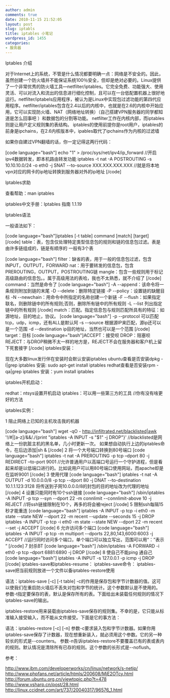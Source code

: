 ```yaml
---
author: admin
comments: true
date: 2010-11-15 21:52:05
layout: post
slug: iptabls
title: iptables 小笔记
wordpress_id: 1455
categories:
- 服务器
---
```


Iptables 介绍 

对于Internet上的系统，不管是什么情况都要明确一点：网络是不安全的。因此，虽然创建一个防火墙并不能保证系统100％安全，但却是绝对必要的。Linux提供了一个非常优秀的防火墙工具—netfilter/iptables。它完全免费、功能强大、使用灵活、可以对流入和流出的信息进行细化控制，且可以在一台低配置机器上很好地运行。netfilter/iptabels应用程序，被认为是Linux中实现包过滤功能的第四代应用程序。netfilter/iptables包含在2.4以后的内核中，也就是在2.6的内核中开始应用，它可以实现防火墙、NAT（网络地址转换）（自己搭建VPN服务器的同学都知道是怎么回事吧 ）和数据包的分割等功能。 
netfilter工作在内核内部，而iptables则是让用户定义规则集的表结构。 
iptables的使用前提你是root用户，iptables的前身是ipchains，在2.6内核版本中，ipables取代了ipchains作为内核的过滤墙 

如果你自建过VPN翻墙的话，你一定记得这两行代码： 

[code language="bash"]
echo "1" > /proc/sys/net/ipv4/ip_forward 
//开启ipv4数据转发，即本机路由转发功能 
iptables -t nat -A POSTROUTING -s 10.10.10.0/24 -o eth0 -j SNAT --to-source XXX.XXX.XXX.XXX 
//就是将本地vpn对应的网卡的ip地址转换到服务器对外的ip地址 
[/code]

Iptables求助 

查看帮助：man iptables 

iptables中文手册：Iptables 指南 1.1.19 

Iptables语法 

一般语法如下： 

[code language="bash"]iptables [-t table] command [match] [target] [/code]
table：表，包含仅处理特定类型信息包的规则和链的信息包过滤。表是由许多链组成的，链是有顺序的 
一般有3个表 

[code language="bash"]
filter：缺省的表，用于一般的信息包过滤，包含INPUT，OUTPUT，FORWARD 
nat：用于要转发的信息包，包含PREROUTING，OUTPUT，POSTROUTING链 
mangle：包含一些规则用于标记高级路由的信息包。。属于高级用法的表哈，我也不太熟悉，就不介绍了
[/code] 
command：当然是命令了 
[code language="bash"]
-A --append：该命令将一条规则附加到链的末尾 
-D --delete：删除特定链接 
-P --policy：设置链的缺醒目标 
-N --newchain：用命令中所指定的名称创建一个新链 
-F --flush：如果指定联名，则删除链中的所有规则;否则，删除所有链中的所有规则 
-L --list 列出指定链中的所有规则 
[/code]
match：匹配。指定信息包与规则匹配所具有的特征：如源地址，目的地止，协议。 
[code language="bash"]
-p --protocol 可以匹配tcp，udp，icmp，还有ALL是默认阿 
-s --source 根据源IP来匹配，源ip还可以是一个范围 
-d --destination ip目的地址，当然也可以是一个范围 
[/code]
target：目标 
[code language="bash"]ACCEPT：接受呗 
DROP：阻塞呗 
REJECT：与DROP稍微不太一样的地方是，REJECT不会在服务器和客户机上留下死套接字 
[/code]
iptables安装：


现在大多数linux发行伴在安装时会默认安装iptables 
ubuntu查看是否安装dpkg -l|grep iptables 安装:  sudo apt-get install iptables 
redhat查看是否安装rpm -qa|grep iptables 安装：yum install iptables 

iptables开机启动： 

redhat：ntsys设置开机启动 
iptables：可以用一些第三方的工具 //你有没有啥更好的方法 

iptables实例： 

1 阻止网络上已知的主机攻击我的机器 

[code language="bash"]
wget -qO - http://infiltrated.net/blacklisted|awk '!/#|[a-z]/&&/./{print "iptables -A INPUT -s "$1" -j DROP"}' 
//blacklisted是网络上一份肮脏主机的黑名单，几小时更新一次。 如果想自动执行上边的iptables命令，在后边添加|sh & 
[/code]
2 将一个大号端口转换到80号端口 
[code language="bash"]
iptables -t nat -A PREROUTING -p tcp –dport 80 -j REDIRECT –to-port 9001 
//允许普通用户以高端口号运行一个守护进程，但是看起来却是以低端口进行的。比如说用户可以用80号端口使用网站，而apache却是在监听9001 
[/code]
3 使用代理 
[code language="bash"]
iptables -t nat -A OUTPUT -d 10.0.0.0/8 -p tcp --dport 80 -j DNAT --to-destination 10.1.1.123:3128 
将传送到子网10.0.0.0/8的封包的目的地址改为代理的地址 
[/code]
4 设置只能同时有10个ssh链接 
[code language="bash"]
/sbin/iptables -A INPUT -p tcp --syn --dport 22 -m connlimit --connlimit-above 10 -j REJECT 
//将ssh链接限制在10个，再多的将会被reject 
[/code]
5 限制ssh每隔15秒才能重连 
[code language="bash"]
iptables -A INPUT -p tcp -i eth0 -m state --state NEW --dport 22 -m recent --update --seconds 15 -j DROP 
iptables -A INPUT -p tcp -i eth0 -m state --state NEW --dport 22 -m recent --set -j ACCEPT 
[/code]
6 允许访问多个端口 
[code language="bash"]
iptables -A INPUT -p tcp -m multiport --dports 22,80,143,6000:6003 -j ACCEPT 
//运行同时访问多个端口，单个端口可以独立写出，范围可以用“：”表示 ” 
[/code]
7 封杀BT 
[code language="bash"]
/sbin/iptables -A FORWARD -i eth0 -p tcp –dport 6881:6890 -j DROP 
[/code]
8  使自己不能ping 通自己 
[code language="bash"]
iptables -A INPUT -s 127.0.0.1 -p icmp -j DROP 
[/code]
iptables-save和iptables-resume：
iptables-save命令： 
iptables-save把当前规则放进一个文件以备iptables-restore使用 

语法：iptables-save [-c] [-t table] 
-c的作用是保存包和字节计数器的值。这可以使我们在重启防火墙后不丢失对包和字节的统计。这个参数默认是不使用的。 
参数-t指定要保存的表，默认是保存所有的表。下面给出未装载任何规则的情况下iptables-save的输出。 

iptables-restore用来装载由iptables-save保存的规则集。不幸的是，它只能从标准输入接受输入，而不能从文件接受。下面是它的事方法： 

语法：iptables-restore [-c] [-n] 
参数-c要求装入包和字节计数器。如果你用iptables-save保存了计数器，现在想重新装入，就必须用这个参数。它的另一种较长的形式是--counters。 
参数-n告诉iptables-restore不要覆盖已有的表或表内的规则。默认情况是清除所有已存的规则。这个参数的长形式是--noflush。 

参考： 

http://www.ibm.com/developerworks/cn/linux/network/s-netip/
http://www.phpfans.net/article/htmls/200608/MjE2OTcy.html
http://forum.ubuntu.org.cn/viewtopic.php?t=478
http://www.vsharp.cn/post/28.html
http://linux.ccidnet.com/art/737/20040317/96576_1.html

